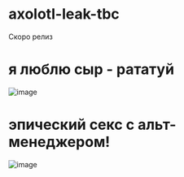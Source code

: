 # axolotl-leak-tbc
Скоро релиз
# я люблю сыр - рататуй
![image](https://user-images.githubusercontent.com/106441477/170831705-1f054d16-b446-44f8-acc5-930104eb009e.png)


# эпический секс с альт-менеджером!
![image](https://user-images.githubusercontent.com/106441477/170831800-3443adae-2262-41b6-90f2-ac69d12c217a.png)




